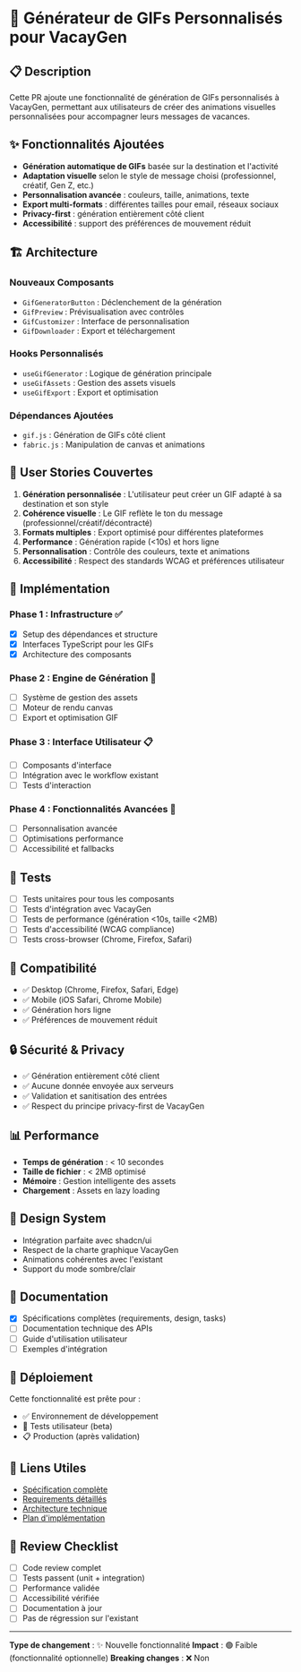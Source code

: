 # 🎨 Générateur de GIFs Personnalisés pour VacayGen

## 📋 Description

Cette PR ajoute une fonctionnalité de génération de GIFs personnalisés à VacayGen, permettant aux utilisateurs de créer des animations visuelles personnalisées pour accompagner leurs messages de vacances.

## ✨ Fonctionnalités Ajoutées

- **Génération automatique de GIFs** basée sur la destination et l'activité
- **Adaptation visuelle** selon le style de message choisi (professionnel, créatif, Gen Z, etc.)
- **Personnalisation avancée** : couleurs, taille, animations, texte
- **Export multi-formats** : différentes tailles pour email, réseaux sociaux
- **Privacy-first** : génération entièrement côté client
- **Accessibilité** : support des préférences de mouvement réduit

## 🏗️ Architecture

### Nouveaux Composants
- `GifGeneratorButton` : Déclenchement de la génération
- `GifPreview` : Prévisualisation avec contrôles
- `GifCustomizer` : Interface de personnalisation
- `GifDownloader` : Export et téléchargement

### Hooks Personnalisés
- `useGifGenerator` : Logique de génération principale
- `useGifAssets` : Gestion des assets visuels
- `useGifExport` : Export et optimisation

### Dépendances Ajoutées
- `gif.js` : Génération de GIFs côté client
- `fabric.js` : Manipulation de canvas et animations

## 🎯 User Stories Couvertes

1. **Génération personnalisée** : L'utilisateur peut créer un GIF adapté à sa destination et son style
2. **Cohérence visuelle** : Le GIF reflète le ton du message (professionnel/créatif/décontracté)
3. **Formats multiples** : Export optimisé pour différentes plateformes
4. **Performance** : Génération rapide (<10s) et hors ligne
5. **Personnalisation** : Contrôle des couleurs, texte et animations
6. **Accessibilité** : Respect des standards WCAG et préférences utilisateur

## 🔧 Implémentation

### Phase 1 : Infrastructure ✅
- [x] Setup des dépendances et structure
- [x] Interfaces TypeScript pour les GIFs
- [x] Architecture des composants

### Phase 2 : Engine de Génération 🚧
- [ ] Système de gestion des assets
- [ ] Moteur de rendu canvas
- [ ] Export et optimisation GIF

### Phase 3 : Interface Utilisateur 📋
- [ ] Composants d'interface
- [ ] Intégration avec le workflow existant
- [ ] Tests d'interaction

### Phase 4 : Fonctionnalités Avancées 🎨
- [ ] Personnalisation avancée
- [ ] Optimisations performance
- [ ] Accessibilité et fallbacks

## 🧪 Tests

- [ ] Tests unitaires pour tous les composants
- [ ] Tests d'intégration avec VacayGen
- [ ] Tests de performance (génération <10s, taille <2MB)
- [ ] Tests d'accessibilité (WCAG compliance)
- [ ] Tests cross-browser (Chrome, Firefox, Safari)

## 📱 Compatibilité

- ✅ Desktop (Chrome, Firefox, Safari, Edge)
- ✅ Mobile (iOS Safari, Chrome Mobile)
- ✅ Génération hors ligne
- ✅ Préférences de mouvement réduit

## 🔒 Sécurité & Privacy

- ✅ Génération entièrement côté client
- ✅ Aucune donnée envoyée aux serveurs
- ✅ Validation et sanitisation des entrées
- ✅ Respect du principe privacy-first de VacayGen

## 📊 Performance

- **Temps de génération** : < 10 secondes
- **Taille de fichier** : < 2MB optimisé
- **Mémoire** : Gestion intelligente des assets
- **Chargement** : Assets en lazy loading

## 🎨 Design System

- Intégration parfaite avec shadcn/ui
- Respect de la charte graphique VacayGen
- Animations cohérentes avec l'existant
- Support du mode sombre/clair

## 📝 Documentation

- [x] Spécifications complètes (requirements, design, tasks)
- [ ] Documentation technique des APIs
- [ ] Guide d'utilisation utilisateur
- [ ] Exemples d'intégration

## 🚀 Déploiement

Cette fonctionnalité est prête pour :
- ✅ Environnement de développement
- 🚧 Tests utilisateur (beta)
- 📋 Production (après validation)

## 🔗 Liens Utiles

- [Spécification complète](.kiro/specs/gif-generator/)
- [Requirements détaillés](.kiro/specs/gif-generator/requirements.md)
- [Architecture technique](.kiro/specs/gif-generator/design.md)
- [Plan d'implémentation](.kiro/specs/gif-generator/tasks.md)

## 👥 Review Checklist

- [ ] Code review complet
- [ ] Tests passent (unit + integration)
- [ ] Performance validée
- [ ] Accessibilité vérifiée
- [ ] Documentation à jour
- [ ] Pas de régression sur l'existant

---

**Type de changement** : ✨ Nouvelle fonctionnalité
**Impact** : 🟢 Faible (fonctionnalité optionnelle)
**Breaking changes** : ❌ Non